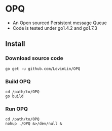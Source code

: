 # OPQ
* An Open sourced Persistent message Queue  
* Code is tested under go1.4.2 and go1.7.3
## Install
### Download source code
```console
go get -u github.com/LevinLin/OPQ
```
### Build OPQ
```console
cd /path/to/OPQ
go build
```
### Run OPQ
```console
cd /path/to/OPQ
nohup ./OPQ &>/dev/null &
```

